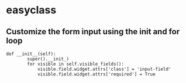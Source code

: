 # easyclass

## Customize the form input using the **init** and for loop

    def __init__(self):
            super().__init_)
            for visible in self.visible_fields():
                visible.field.widget.attrs['class'] = 'input-field'
                visible.field.widget.attrs['required'] = True
